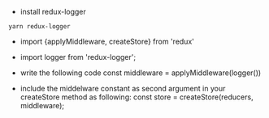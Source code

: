 * install redux-logger

```
yarn redux-logger
```

* import {applyMiddleware, createStore} from'redux'
* import logger from 'redux-logger';
* write the following code
const middleware =applyMiddleware(logger())
* include the middelware constant as secondargument in your createStore method as following:
const store = createStore(reducers,middleware);

```

```

